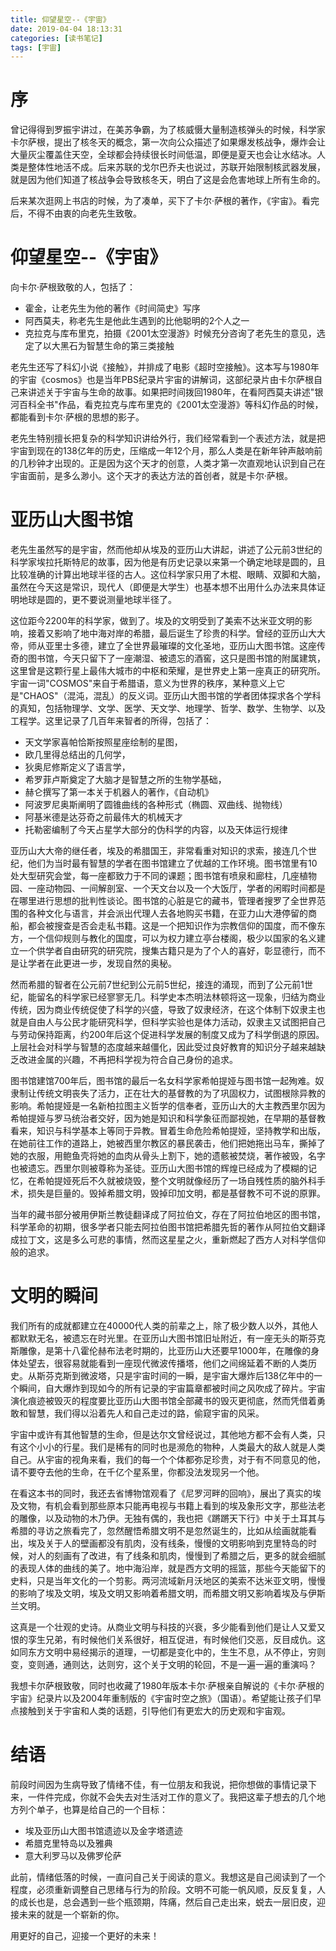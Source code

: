 ```yaml
---
title: 仰望星空--《宇宙》
date: 2019-04-04 18:13:31
categories: [读书笔记]
tags: [宇宙] 
---
```

# 序
曾记得得到罗振宇讲过，在美苏争霸，为了核威慑大量制造核弹头的时候，科学家卡尔萨根，提出了核冬天的概念，第一次向公众描述了如果爆发核战争，爆炸会让大量灰尘覆盖住天空，全球都会持续很长时间低温，即便是夏天也会让水结冰。人类是整体性地活不成。后来苏联的戈尔巴乔夫也说过，苏联开始限制核武器发展，就是因为他们知道了核战争会导致核冬天，明白了这是会危害地球上所有生命的。

后来某次逛网上书店的时候，为了凑单，买下了卡尔·萨根的著作，《宇宙》。看完后，不得不由衷的向老先生致敬。
<!-- more -->

# 仰望星空--《宇宙》

向卡尔·萨根致敬的人，包括了：
- 霍金，让老先生为他的著作《时间简史》写序
- 阿西莫夫，称老先生是他此生遇到的比他聪明的2个人之一
- 克拉克与库布里克，拍摄《2001太空漫游》时候充分咨询了老先生的意见，选定了以大黑石为智慧生命的第三类接触

老先生还写了科幻小说《接触》，并排成了电影《超时空接触》。这本写与1980年的宇宙《cosmos》也是当年PBS纪录片宇宙的讲解词，这部纪录片由卡尔萨根自己来讲述关于宇宙与生命的故事。如果把时间拨回1980年，在看阿西莫夫讲述"银河百科全书"作品，看克拉克与库布里克的《2001太空漫游》等科幻作品的时候，都能看到卡尔·萨根的思想的影子。

老先生特别擅长把复杂的科学知识讲给外行，我们经常看到一个表述方法，就是把宇宙到现在的138亿年的历史，压缩成一年12个月，那么人类是在新年钟声敲响前的几秒钟才出现的。正是因为这个天才的创意，人类才第一次直观地认识到自己在宇宙面前，是多么渺小。这个天才的表达方法的首创者，就是卡尔·萨根。

# 亚历山大图书馆
老先生虽然写的是宇宙，然而他却从埃及的亚历山大讲起，讲述了公元前3世纪的科学家埃拉托斯特尼的故事，因为他是有历史记录以来第一个确定地球是圆的，且比较准确的计算出地球半径的古人。这位科学家只用了木棍、眼睛、双脚和大脑，虽然在今天这是常识，现代人（即便是大学生）也基本想不出用什么办法来具体证明地球是圆的，更不要说测量地球半径了。

这位距今2200年的科学家，做到了。埃及的文明受到了美索不达米亚文明的影响，接着又影响了地中海对岸的希腊，最后诞生了珍贵的科学。曾经的亚历山大大帝，师从亚里士多德，建立了全世界最璀璨的文化圣地，亚历山大图书馆。这座传奇的图书馆，今天只留下了一座潮湿、被遗忘的酒窖，这只是图书馆的附属建筑，这里曾是这颗行星上最伟大城市的中枢和荣耀，是世界史上第一座真正的研究所。宇宙一词"COSMOS"来自于希腊语，意义为世界的秩序，某种意义上它是"CHAOS"（混沌，混乱）的反义词。亚历山大图书馆的学者团体探求各个学科的真知，包括物理学、文学、医学、天文学、地理学、哲学、数学、生物学、以及工程学。这里记录了几百年来智者的所得，包括了：
- 天文学家喜帕恰斯按照星座绘制的星图，
- 欧几里得总结出的几何学，
- 狄奥尼修斯定义了语言学，
- 希罗菲卢斯奠定了大脑才是智慧之所的生物学基础，
- 赫仑撰写了第一本关于机器人的著作，《自动机》
- 阿波罗尼奥斯阐明了圆锥曲线的各种形式（椭圆、双曲线、抛物线）
- 阿基米德是达芬奇之前最伟大的机械天才
- 托勒密编制了今天占星学大部分的伪科学的内容，以及天体运行规律

亚历山大大帝的继任者，埃及的希腊国王，非常看重对知识的求索，接连几个世纪，他们为当时最有智慧的学者在图书馆建立了优越的工作环境。图书馆里有10处大型研究会堂，每一座都致力于不同的课题；图书馆有喷泉和廊柱，几座植物园、一座动物园、一间解剖室、一个天文台以及一个大饭厅，学者的闲暇时间都是在哪里进行思想的批判性谈论。图书馆的心脏是它的藏书，管理者搜罗了全世界范围的各种文化与语言，并会派出代理人去各地购买书籍，在亚力山大港停留的商船，都会被搜查是否会走私书籍。这是一个把知识作为宗教信仰的国度，而不像东方，一个信仰规则与教化的国度，可以为权力建立亭台楼阁，极少以国家的名义建立一个供学者自由研究的研究院，搜集古籍只是为了个人的喜好，彰显德行，而不是让学者在此更进一步，发现自然的奥秘。

然而希腊的智者在公元前7世纪到公元前5世纪，接连的涌现，而到了公元前1世纪，能留名的科学家已经寥寥无几。科学史本杰明法林顿将这一现象，归结为商业传统，因为商业传统促使了科学的兴盛，导致了奴隶经济，在这个体制下奴隶主也就是自由人与公民才能研究科学，但科学实验也是体力活动，奴隶主又试图把自己与劳动保持距离，约200年后这个促进科学发展的制度又成为了科学倒退的原因。上层社会对科学与智慧的态度越来越僵化，因此受过良好教育的知识分子越来越缺乏改进金属的兴趣，不再把科学视为符合自己身份的追求。

图书馆建馆700年后，图书馆的最后一名女科学家希帕提娅与图书馆一起殉难。奴隶制让传统文明丧失了活力，正在壮大的基督教的为了巩固权力，试图根除异教的影响。希帕提娅是一名新柏拉图主义哲学的信奉者，亚历山大的大主教西里尔因为希帕提娅与罗马统治者交好，因为她是知识和科学象征而鄙视她，在早期的基督教看来，知识与科学基本上等同于异教。冒着生命危险希帕提娅，坚持教学和出版，在她前往工作的道路上，她被西里尔教区的暴民袭击，他们把她拖出马车，撕掉了她的衣服，用鲍鱼壳将她的血肉从骨头上割下，她的遗骸被焚烧，著作被毁，名字也被遗忘。西里尔则被尊称为圣徒。亚历山大图书馆的辉煌已经成为了模糊的记忆，在希帕提娅死后不久就被烧毁，整个文明就像经历了一场自残性质的脑外科手术，损失是巨量的。毁掉希腊文明，毁掉印加文明，都是基督教不可不说的原罪。

当年的藏书部分被用伊斯兰教徒翻译成了阿拉伯文，存在了阿拉伯地区的图书馆，科学革命的初期，很多学者只能去阿拉伯图书馆把希腊先哲的著作从阿拉伯文翻译成拉丁文，这是多么可悲的事情，然而这星星之火，重新燃起了西方人对科学信仰般的追求。

# 文明的瞬间

我们所有的成就都建立在40000代人类的前辈之上，除了极少数人以外，其他人都默默无名，被遗忘在时光里。在亚历山大图书馆旧址附近，有一座无头的斯芬克斯雕像，是第十八霍伦赫布法老时期的，比亚历山大还要早1000年，在雕像的身体处望去，很容易就能看到一座现代微波传播塔，他们之间绵延着不断的人类历史。从斯芬克斯到微波塔，只是宇宙时间的一瞬，是宇宙大爆炸后138亿年中的一个瞬间，自大爆炸到现如今的所有记录的宇宙篇章都被时间之风吹成了碎片。宇宙演化痕迹被毁灭的程度要比亚历山大图书馆全部藏书的毁灭更彻底，然而凭借着勇敢和智慧，我们得以沿着先人和自己走过的路，偷窥宇宙的风采。

宇宙中或许有其他智慧的生命，但是达尔文曾经说过，其他地方都不会有人类，只有这个小小的行星。我们是稀有的同时也是濒危的物种，人类最大的敌人就是人类自己。从宇宙的视角来看，我们的每一个个体都弥足珍贵，对于有不同意见的他，请不要夺去他的生命，在千亿个星系里，你都没法发现另一个他。

在看这本书的同时，我还去省博物馆观看了《尼罗河畔的回响》，展出了真实的埃及文物，有机会看到那些原本只能再电视与书籍上看到的埃及象形文字，那些法老的雕像，以及动物的木乃伊。无独有偶的，我也把《蹡蹡天下行》中关于土耳其与希腊的寻访之旅看完了，忽然醒悟希腊文明不是忽然诞生的，比如从绘画就能看出，埃及关于人的壁画都没有肌肉，没有线条，慢慢的文明影响到克里特岛的时候，对人的刻画有了改进，有了线条和肌肉，慢慢到了希腊之后，更多的就会细腻的表现人体的曲线的美了。地中海沿岸，就是西方文明的摇篮，那些今天能留下的史料，只是当年文化的一个剪影。两河流域新月沃地区的美索不达米亚文明，慢慢的影响了埃及文明，埃及文明又影响着希腊文明，而希腊文明又影响着埃及与伊斯兰文明。

这真是一个壮观的史诗。从商业文明与科技的兴衰，多少能看到他们是让人又爱又恨的孪生兄弟，有时候他们关系很好，相互促进，有时候他们交恶，反目成仇。这如同东方文明中易经揭示的道理，一切都是变化中的，生生不息，从不停止，穷则变，变则通，通则达，达则穷，这个关于文明的轮回，不是一遍一遍的重演吗？

我想卡尔萨根致敬，同时也收藏了1980年版本卡尔·萨根亲自解说的《卡尔·萨根的宇宙》纪录片以及2004年重制版的《宇宙时空之旅》（国语）。希望能让孩子们早点接触到关于宇宙和人类的话题，引导他们有更宏大的历史观和宇宙观。

# 结语
前段时间因为生病导致了情绪不佳，有一位朋友和我说，把你想做的事情记录下来，一件件完成，你就不会失去对生活对工作的意义了。我把这辈子想去的几个地方列个单子，也算是给自己的一个目标：
- 埃及亚历山大图书馆遗迹以及金字塔遗迹
- 希腊克里特岛以及雅典
- 意大利罗马以及佛罗伦萨

此前，情绪低落的时候，一直问自己关于阅读的意义。我想这是自己阅读到了一个程度，必须重新调整自己思绪与行为的阶段。文明不可能一帆风顺，反反复复，人的成长也是，总会遇到一些个瓶颈期，阵痛，然后自己走出来，蜕去一层旧皮，迎接未来的就是一个崭新的你。

用更好的自己，迎接一个更好的未来！
